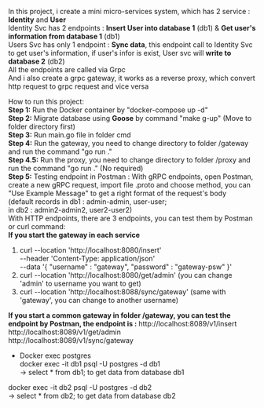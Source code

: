 In this project, i create a mini micro-services system, which has 2 service : **Identity** and **User**  
Identity Svc has 2 endpoints : **Insert User into database 1** (db1) & **Get user's information from database 1** (db1)  
Users Svc has only 1 endpoint : **Sync data**, this endpoint call to Identity Svc to get user's information, if user's infor is exist, User svc will **write to database 2** (db2)  
All the endpoints are called via Grpc  
And i also create a grpc gateway, it works as a reverse proxy, which convert http request to grpc request and vice versa  

How to run this project:     
**Step 1:** Run the Docker container by "docker-compose up -d"  
**Step 2:** Migrate database using **Goose** by command "make g-up" (Move to folder directory first)  
**Step 3:** Run main.go file in folder cmd  
**Step 4:** Run the gateway, you need to change directory to folder /gateway and run the command "go run ."  
**Step 4.5:** Run the proxy, you need to change directory to folder /proxy and run the command "go run ." (No required)  
**Step 5:** Testing endpoint in Postman :
With gRPC endpoints, open Postman, create a new gRPC request, import file .proto and choose method, you can "Use Example Message" to get a right format of the request's body  
(default records in db1 : admin-admin, user-user;  
in db2 : admin2-admin2, user2-user2)  
With HTTP endpoints, there are 3 endpoints, you can test them by Postman or curl command:  
**If you start the gateway in each service**  
1. curl --location 'http://localhost:8080/insert' \
   --header 'Content-Type: application/json' \
   --data '{
   "username" : "gateway",
   "password" : "gateway-psw"
   }'
2. curl --location 'http://localhost:8080/get/admin' (you can change 'admin' to username you want to get)
3. curl --location 'http://localhost:8088/sync/gateway' (same with 'gateway', you can change to another username)


**If you start a **common gateway in folder /gateway**, you can test the endpoint by Postman, the endpoint is :** 
    http://localhost:8089/v1/insert  
    http://localhost:8089/v1/get/admin  
    http://localhost:8089/v1/sync/gateway  


- Docker exec postgres    
docker exec -it db1 psql -U postgres -d db1  
-> select * from db1; to get data from database db1

docker exec -it db2 psql -U postgres -d db2  
-> select * from db2; to get data from database db2
